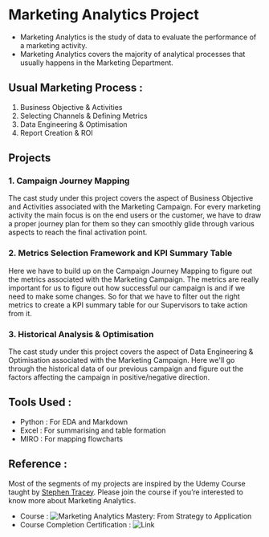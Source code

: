 # Marketing Analytics Project

- Marketing Analytics is the study of data to evaluate the performance of a marketing activity.
- Marketing Analytics covers the majority of analytical processes that usually happens in the Marketing Department.

## Usual Marketing Process :

1. Business Objective & Activities
2. Selecting Channels & Defining Metrics
3. Data Engineering & Optimisation
4. Report Creation & ROI

## Projects

### 1. Campaign Journey Mapping

The cast study under this project covers the aspect of Business Objective and Activities associated with the Marketing Campaign.
For every marketing activity the main focus is on the end users or the customer, we have to draw a proper journey plan for them so they can smoothly glide through various aspects to reach the final activation point.

### 2. Metrics Selection Framework and KPI Summary Table

Here we have to build up on the Campaign Journey Mapping to figure out the metrics associated with the Marketing Campaign. The metrics are really important for us to figure out how successful our campaign is and if we need to make some changes. So for that we have to filter out the right metrics to create a KPI summary table for our Supervisors to take action from it.

### 3. Historical Analysis & Optimisation

The cast study under this project covers the aspect of Data Engineering & Optimisation associated with the Marketing Campaign.
Here we'll go through the historical data of our previous campaign and figure out the factors affecting the campaign in positive/negative direction.


## Tools Used :

- Python : For EDA and Markdown
- Excel : For summarising and table formation
- MIRO : For mapping flowcharts

## Reference :

Most of the segments of my projects are inspired by the Udemy Course taught by <a href="https://www.linkedin.com/in/tracystephen/">Stephen Tracey</a>. Please join the course if you’re interested to know more about Marketing Analytics.

- Course : ![Marketing Analytics Mastery: From Strategy to Application]('https://www.udemy.com/course/marketing-analytics-masterclass/')
- Course Completion Certification : ![Link]('https://www.udemy.com/certificate/UC-ea5e475d-0dbb-4f4d-b7af-bcddf45ae1c7/')

